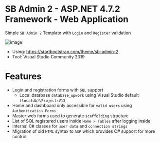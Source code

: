 # SB Admin 2 - ASP.NET 4.7.2 Framework - Web Application
Simple `SB Admin 2` Template with `Login` and `Register` validation

![image](https://i.imgur.com/Py98C9m.jpeg)

- Using: https://startbootstrap.com/theme/sb-admin-2
- Tool: Visual Studio Community 2019

# Features
- Login and registration forms with `SQL` support
  - Local database `database_upwork` using Visual Studio default `(localdb)\ProjectsV13`
- Home and dashboard only accessible for `valid users` using `Authentication Forms`
- Master web forms used to generate `scaffolding` structure
- List of SQL registered users inside `Home > Tables` after logging inside
- Internal C# classes for `user data` and `connection strings`
- Migration of old `HTML` syntax to `ASP` which provides C# support for more control
